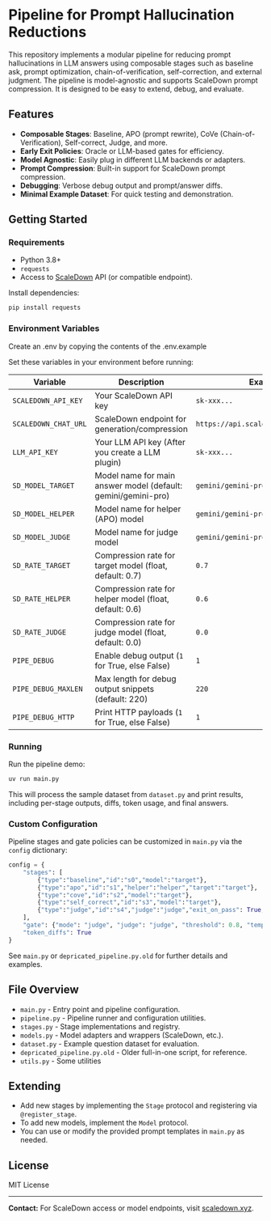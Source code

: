 # Pipeline for Prompt Hallucination Reductions

This repository implements a modular pipeline for reducing prompt hallucinations in LLM answers using composable stages such as baseline ask, prompt optimization, chain-of-verification, self-correction, and external judgment. The pipeline is model-agnostic and supports ScaleDown prompt compression. It is designed to be easy to extend, debug, and evaluate.

## Features

- **Composable Stages**: Baseline, APO (prompt rewrite), CoVe (Chain-of-Verification), Self-correct, Judge, and more.
- **Early Exit Policies**: Oracle or LLM-based gates for efficiency.
- **Model Agnostic**: Easily plug in different LLM backends or adapters.
- **Prompt Compression**: Built-in support for ScaleDown prompt compression.
- **Debugging**: Verbose debug output and prompt/answer diffs.
- **Minimal Example Dataset**: For quick testing and demonstration.

## Getting Started

### Requirements

- Python 3.8+
- `requests`
- Access to [ScaleDown](https://scaledown.xyz/) API (or compatible endpoint).

Install dependencies:
```bash
pip install requests
```

### Environment Variables

Create an .env by copying the contents of the .env.example

Set these variables in your environment before running:

| Variable              | Description                                              | Example                                 |
|-----------------------|----------------------------------------------------------|-----------------------------------------|
| `SCALEDOWN_API_KEY`   | Your ScaleDown API key                                   | `sk-xxx...`                             |
| `SCALEDOWN_CHAT_URL`  | ScaleDown endpoint for generation/compression            | `https://api.scaledown.xyz/generate`    |
| `LLM_API_KEY`         | Your LLM API key (After you create a LLM plugin)         | `sk-xxx...`                             |
| `SD_MODEL_TARGET`     | Model name for main answer model (default: gemini/gemini-pro) | `gemini/gemini-pro`                     |
| `SD_MODEL_HELPER`     | Model name for helper (APO) model                        | `gemini/gemini-pro`                     |
| `SD_MODEL_JUDGE`      | Model name for judge model                               | `gemini/gemini-pro`                     |
| `SD_RATE_TARGET`      | Compression rate for target model (float, default: 0.7)  | `0.7`                                   |
| `SD_RATE_HELPER`      | Compression rate for helper model (float, default: 0.6)  | `0.6`                                   |
| `SD_RATE_JUDGE`       | Compression rate for judge model (float, default: 0.0)   | `0.0`                                   |
| `PIPE_DEBUG`          | Enable debug output (`1` for True, else False)           | `1`                                     |
| `PIPE_DEBUG_MAXLEN`   | Max length for debug output snippets (default: 220)      | `220`                                   |
| `PIPE_DEBUG_HTTP`     | Print HTTP payloads (`1` for True, else False)           | `1`                                     |

### Running

Run the pipeline demo:
```bash
uv run main.py
```

This will process the sample dataset from `dataset.py` and print results, including per-stage outputs, diffs, token usage, and final answers.

### Custom Configuration

Pipeline stages and gate policies can be customized in `main.py` via the `config` dictionary:

```python
config = {
    "stages": [
        {"type":"baseline","id":"s0","model":"target"},
        {"type":"apo","id":"s1","helper":"helper","target":"target"},
        {"type":"cove","id":"s2","model":"target"},
        {"type":"self_correct","id":"s3","model":"target"},
        {"type":"judge","id":"s4","judge":"judge","exit_on_pass": True, "threshold": 0.8}
    ],
    "gate": {"mode": "judge", "judge": "judge", "threshold": 0.8, "template": ...},
    "token_diffs": True
}
```

See `main.py` or `depricated_pipeline.py.old` for further details and examples.

## File Overview

- `main.py` - Entry point and pipeline configuration.
- `pipeline.py` - Pipeline runner and configuration utilities.
- `stages.py` - Stage implementations and registry.
- `models.py` - Model adapters and wrappers (ScaleDown, etc.).
- `dataset.py` - Example question dataset for evaluation.
- `depricated_pipeline.py.old` - Older full-in-one script, for reference.
- `utils.py` - Some utilities

## Extending

- Add new stages by implementing the `Stage` protocol and registering via `@register_stage`.
- To add new models, implement the `Model` protocol.
- You can use or modify the provided prompt templates in `main.py` as needed.

## License

MIT License

---

**Contact:** For ScaleDown access or model endpoints, visit [scaledown.xyz](https://scaledown.xyz/).

